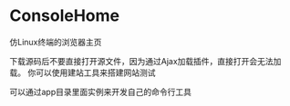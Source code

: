 # ConsoleHome
仿Linux终端的浏览器主页



下载源码后不要直接打开源文件，因为通过Ajax加载插件，直接打开会无法加载。
你可以使用建站工具来搭建网站测试

可以通过app目录里面实例来开发自己的命令行工具
